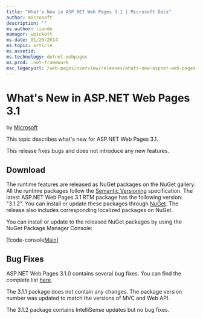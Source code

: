 ```yaml
---
title: "What's New in ASP.NET Web Pages 3.1 | Microsoft Docs"
author: microsoft
description: ""
ms.author: riande
manager: wpickett
ms.date: 01/20/2014
ms.topic: article
ms.assetid: 
ms.technology: dotnet-webpages
ms.prod: .net-framework
msc.legacyurl: /web-pages/overview/releases/whats-new-aspnet-web-pages-31
---
```

What's New in ASP.NET Web Pages 3.1
====================
by [Microsoft](https://github.com/microsoft)

This topic describes what's new for ASP.NET Web Pages 3.1.

This release fixes bugs and does not introduce any new features.

<a id="download"></a>
## Download

The runtime features are released as NuGet packages on the NuGet gallery. All the runtime packages follow the [Semantic Versioning](http://semver.org/) specification. The latest ASP.NET Web Pages 3.1 RTM package has the following version: "3.1.2". You can install or update these packages through [NuGet](http://www.nuget.org/packages/Microsoft.AspNet.WebPages/). The release also includes corresponding localized packages on NuGet.

You can install or update to the released NuGet packages by using the NuGet Package Manager Console:

[!code-console[Main](whats-new-aspnet-web-pages-31/samples/sample1.cmd)]

<a id="bug-fixes"></a>
## Bug Fixes

ASP.NET Web Pages 3.1.0 contains several bug fixes. You can find the complete list [here](https://aspnetwebstack.codeplex.com/workitem/list/advanced?keyword=&status=Closed&type=All&priority=All&release=v5.1%20Preview|v5.1%20RTM&assignedTo=All&component=Web%20Pages%2FRazor&sortField=AssignedTo&sortDirection=Ascending&page=0&reasonClosed=Fixed).

The 3.1.1 package does not contain any changes. The package version number was updated to match the versions of MVC and Web API.

The 3.1.2 package contains IntelliSense updates but no bug fixes.